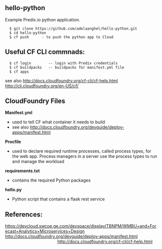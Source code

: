 ## hello-python
Example Predix.io python application.
```
  $ git clone https://github.com/adelaanghel/hello-python.git
  $ cd hello-python
  $ cf push      - to push the python app to Cloud
```

## Useful CF CLI commnads:
```
  $ cf login        -- login with Predix credentials
  $ cf buildpacks   -- buildpacks for manifest.yml file
  $ cf apps  
```
  see also http://docs.cloudfoundry.org/cf-cli/cf-help.html
           http://cli.cloudfoundry.org/en-US/cf/

## CloudFoundry Files
**Manifest.yml**
- used to tell CF what container it needs to build                                                                           
- see also http://docs.cloudfoundry.org/devguide/deploy-apps/manifest.html

**Procfile**
- used to declare required runtime processes, called process types, for the web app. Process managers in a server use the process types to run and manage the workload

**requirements.txt**
- contains the required Python packages

**hello.py**
- Python script that contains a flask rest service


## References:
https://devcloud.swcoe.ge.com/devspace/display/TBNPM/WMBU+and+Forecast+Analytics+Microservices+Design                     
http://docs.cloudfoundry.org/devguide/deploy-apps/manifest.html                                                             
http://docs.cloudfoundry.org/cf-cli/cf-help.html
